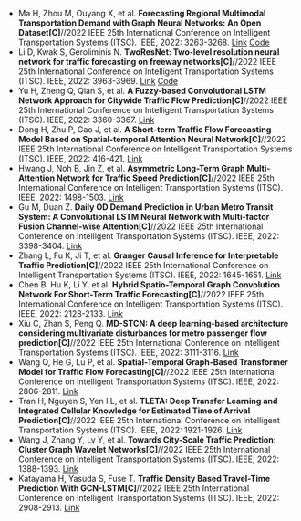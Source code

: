 * Ma H, Zhou M, Ouyang X, et al. <b>Forecasting Regional Multimodal Transportation Demand with Graph Neural Networks: An Open Dataset[C]</b>//2022 IEEE 25th International Conference on Intelligent Transportation Systems (ITSC). IEEE, 2022: 3263-3268. [Link](https://ieeexplore.ieee.org/abstract/document/9922512/) [Code](https://github.com/Evens1sen/Deep-NYC-Taxi-Bike)
* Li D, Kwak S, Geroliminis N. <b>TwoResNet: Two-level resolution neural network for traffic forecasting on freeway networks[C]</b>//2022 IEEE 25th International Conference on Intelligent Transportation Systems (ITSC). IEEE, 2022: 3963-3969. [Link](https://ieeexplore.ieee.org/abstract/document/9922160/) [Code](https://github.com/semink/TwoResNet)
* Yu H, Zheng Q, Qian S, et al. <b>A Fuzzy-based Convolutional LSTM Network Approach for Citywide Traffic Flow Prediction[C]</b>//2022 IEEE 25th International Conference on Intelligent Transportation Systems (ITSC). IEEE, 2022: 3360-3367. [Link](https://ieeexplore.ieee.org/abstract/document/9922491/)
* Dong H, Zhu P, Gao J, et al. <b>A Short-term Traffic Flow Forecasting Model Based on Spatial-temporal Attention Neural Network[C]</b>//2022 IEEE 25th International Conference on Intelligent Transportation Systems (ITSC). IEEE, 2022: 416-421. [Link](https://ieeexplore.ieee.org/abstract/document/9922386/)
* Hwang J, Noh B, Jin Z, et al. <b>Asymmetric Long-Term Graph Multi-Attention Network for Traffic Speed Prediction[C]</b>//2022 IEEE 25th International Conference on Intelligent Transportation Systems (ITSC). IEEE, 2022: 1498-1503. [Link](https://ieeexplore.ieee.org/abstract/document/9922130/)
* Gu M, Duan Z. <b>Daily OD Demand Prediction in Urban Metro Transit System: A Convolutional LSTM Neural Network with Multi-factor Fusion Channel-wise Attention[C]</b>//2022 IEEE 25th International Conference on Intelligent Transportation Systems (ITSC). IEEE, 2022: 3398-3404. [Link](https://ieeexplore.ieee.org/abstract/document/9921766/)
* Zhang L, Fu K, Ji T, et al. <b>Granger Causal Inference for Interpretable Traffic Prediction[C]</b>//2022 IEEE 25th International Conference on Intelligent Transportation Systems (ITSC). IEEE, 2022: 1645-1651. [Link](https://ieeexplore.ieee.org/abstract/document/9922211/)
* Chen B, Hu K, Li Y, et al. <b>Hybrid Spatio-Temporal Graph Convolution Network For Short-Term Traffic Forecasting[C]</b>//2022 IEEE 25th International Conference on Intelligent Transportation Systems (ITSC). IEEE, 2022: 2128-2133. [Link](https://ieeexplore.ieee.org/abstract/document/9921809/)
* Xiu C, Zhan S, Peng Q. <b>MD-STCN: A deep learning-based architecture considering multivariate disturbances for metro passenger flow prediction[C]</b>//2022 IEEE 25th International Conference on Intelligent Transportation Systems (ITSC). IEEE, 2022: 3111-3116. [Link](https://ieeexplore.ieee.org/abstract/document/9922153/)
* Wang Q, He G, Lu P, et al. <b>Spatial-Temporal Graph-Based Transformer Model for Traffic Flow Forecasting[C]</b>//2022 IEEE 25th International Conference on Intelligent Transportation Systems (ITSC). IEEE, 2022: 2806-2811. [Link](https://ieeexplore.ieee.org/abstract/document/9921900/)
* Tran H, Nguyen S, Yen I L, et al. <b>TLETA: Deep Transfer Learning and Integrated Cellular Knowledge for Estimated Time of Arrival Prediction[C]</b>//2022 IEEE 25th International Conference on Intelligent Transportation Systems (ITSC). IEEE, 2022: 1921-1926. [Link](https://ieeexplore.ieee.org/abstract/document/9922555/)
* Wang J, Zhang Y, Lv Y, et al. <b>Towards City-Scale Traffic Prediction: Cluster Graph Wavelet Networks[C]</b>//2022 IEEE 25th International Conference on Intelligent Transportation Systems (ITSC). IEEE, 2022: 1388-1393. [Link](https://ieeexplore.ieee.org/abstract/document/9921904/)
* Katayama H, Yasuda S, Fuse T. <b>Traffic Density Based Travel-Time Prediction With GCN-LSTM[C]</b>//2022 IEEE 25th International Conference on Intelligent Transportation Systems (ITSC). IEEE, 2022: 2908-2913. [Link](https://ieeexplore.ieee.org/abstract/document/9922259/)
